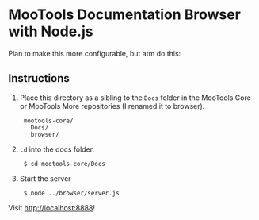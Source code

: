 MooTools Documentation Browser with Node.js
===========================================

Plan to make this more configurable, but atm do this:

Instructions
------------

1. Place this directory as a sibling to the `Docs` folder in the MooTools Core or MooTools More repositories (I renamed it to browser).

        mootools-core/
          Docs/
          browser/

2. `cd` into the docs folder.

        $ cd mootools-core/Docs

3. Start the server

        $ node ../browser/server.js

Visit [http://localhost:8888](http://localhost:8888)!